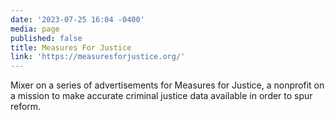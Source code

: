 ```yaml
---
date: '2023-07-25 16:04 -0400'
media: page
published: false
title: Measures For Justice
link: 'https://measuresforjustice.org/'
---
```

Mixer on a series of advertisements for Measures for Justice, a nonprofit on a mission to make accurate criminal justice data available in order to spur reform.
